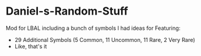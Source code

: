 # Daniel-s-Random-Stuff
Mod for LBAL including a bunch of symbols I had ideas for
Featuring:
- 29 Additional Symbols (5 Common, 11 Uncommon, 11 Rare, 2 Very Rare)
- Like, that's it
